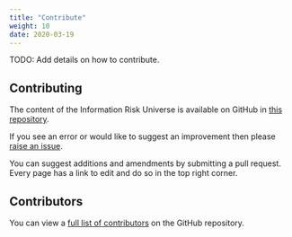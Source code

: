 ```yaml
---
title: "Contribute"
weight: 10
date: 2020-03-19
---
```


TODO: Add details on how to contribute.

## Contributing

The content of the Information Risk Universe is available on GitHub in [this repository](https://github.com/cydea/risk-universe/).

If you see an error or would like to suggest an improvement then please [raise an issue](https://github.com/cydea/risk-universe/issues).

You can suggest additions and amendments by submitting a pull request. Every page has a link to edit and do so in the top right corner.

## Contributors

You can view a [full list of contributors](https://github.com/cydea/risk-universe/graphs/contributors) on the GitHub repository.
